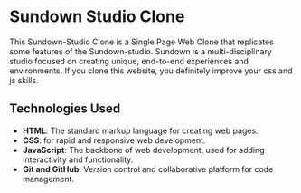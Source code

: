 # Sundown Studio Clone

This Sundown-Studio Clone is a Single Page Web Clone that replicates some features of the Sundown-studio. Sundown is a multi-disciplinary studio focused on creating unique, end-to-end experiences and environments. If you clone this website, you definitely improve your css and js skills.

## Technologies Used

- **HTML**: The standard markup language for creating web pages.
- **CSS**: for rapid and responsive web development.
- **JavaScript**: The backbone of web development, used for adding interactivity and functionality.
- **Git and GitHub**: Version control and collaborative platform for code management.
